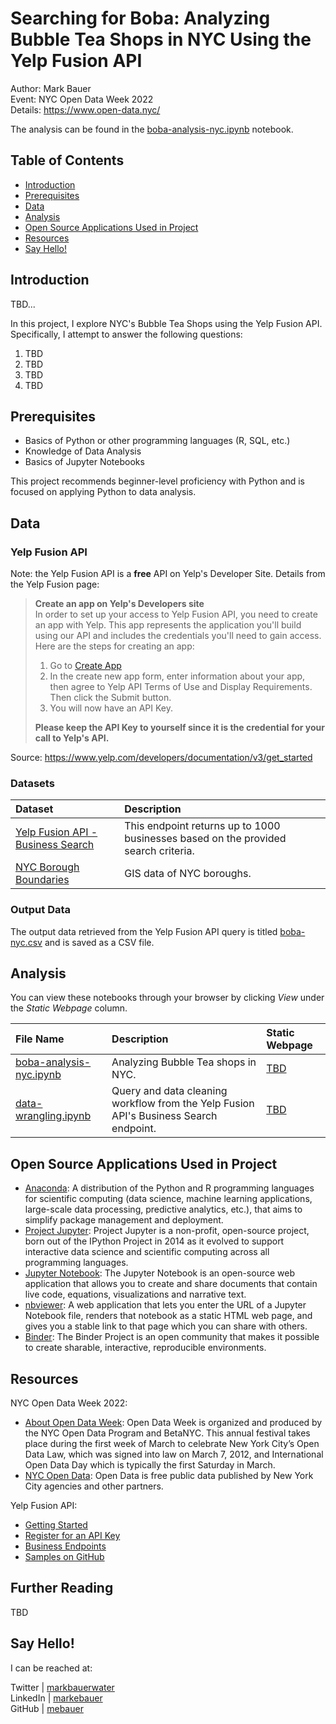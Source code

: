 # Searching for Boba: Analyzing Bubble Tea Shops in NYC Using the Yelp Fusion API

Author: Mark Bauer  
Event: NYC Open Data Week 2022  
Details: https://www.open-data.nyc/  

The analysis can be found in the [boba-analysis-nyc.ipynb](https://github.com/mebauer/boba-nyc/blob/master/boba-analysis-nyc.ipynb) notebook. 

## Table of Contents

   * [Introduction](#Introduction)
   * [Prerequisites](#Prerequisites)
   * [Data](#Data) 
   * [Analysis](#Analysis)
   * [Open Source Applications Used in Project](#Open-Source-Applications-Used-in-Project)
   * [Resources](#Resources)
   * [Say Hello!](#Say-Hello)
   
## Introduction

TBD... 

In this project, I explore NYC's Bubble Tea Shops using the Yelp Fusion API. Specifically, I attempt to answer the following questions:
1. TBD 
2. TBD 
3. TBD  
4. TBD  

## Prerequisites

- Basics of Python or other programming languages (R, SQL, etc.)
- Knowledge of Data Analysis
- Basics of Jupyter Notebooks

This project recommends beginner-level proficiency with Python and is focused on applying Python to data analysis.


## Data 

### Yelp Fusion API

Note: the Yelp Fusion API is a **free** API on Yelp's Developer Site. Details from the Yelp Fusion page: 

> **Create an app on Yelp's Developers site**    
In order to set up your access to Yelp Fusion API, you need to create an app with Yelp. This app represents the application you'll build using our API and includes the credentials you'll need to gain access. Here are the steps for creating an app:  
>
> 1. Go to [Create App](https://www.yelp.com/developers/v3/manage_app)  
> 2. In the create new app form, enter information about your app, then agree to Yelp API Terms of Use and Display Requirements. Then click the Submit button.  
> 3. You will now have an API Key.  
>
> **Please keep the API Key to yourself since it is the credential for your call to Yelp's API.**  

Source: https://www.yelp.com/developers/documentation/v3/get_started

### Datasets

| Dataset | Description |
| :-------- | :---------- |
| [Yelp Fusion API - Business Search](https://www.yelp.com/developers/documentation/v3/business_search) | This endpoint returns up to 1000 businesses based on the provided search criteria. |
| [NYC Borough Boundaries](https://data.cityofnewyork.us/City-Government/Borough-Boundaries/tqmj-j8zm) | GIS data of NYC boroughs. |

### Output Data 

The output data retrieved from the Yelp Fusion API query is titled [boba-nyc.csv](https://github.com/mebauer/boba-nyc/blob/master/boba-nyc.csv) and is saved as a CSV file.
 

## Analysis

You can view these notebooks through your browser by clicking *View* under the *Static Webpage* column. 

| File Name | Description | Static Webpage |
| :-------- | :---------- | :------------- |
| [boba-analysis-nyc.ipynb](https://github.com/mebauer/boba-nyc/blob/master/boba-analysis-nyc.ipynb) | Analyzing Bubble Tea shops in NYC. | [TBD](TBD) |
| [data-wrangling.ipynb](https://github.com/mebauer/boba-nyc/blob/master/data-wrangling.ipynb) | Query and data cleaning workflow from the Yelp Fusion API's Business Search endpoint. | [TBD](TBD) |

## Open Source Applications Used in Project

- [Anaconda](https://www.anaconda.com/): A distribution of the Python and R programming languages for scientific computing (data science, machine learning applications, large-scale data processing, predictive analytics, etc.), that aims to simplify package management and deployment.  
- [Project Jupyter](https://jupyter.org/index.html): Project Jupyter is a non-profit, open-source project, born out of the IPython Project in 2014 as it evolved to support interactive data science and scientific computing across all programming languages.  
- [Jupyter Notebook](https://jupyter.org/try): The Jupyter Notebook is an open-source web application that allows you to create and share documents that contain live code, equations, visualizations and narrative text.  
- [nbviewer](https://nbviewer.jupyter.org/): A web application that lets you enter the URL of a Jupyter Notebook file, renders that notebook as a static HTML web page, and gives you a stable link to that page which you can share with others.  
- [Binder](https://mybinder.org/): The Binder Project is an open community that makes it possible to create sharable, interactive, reproducible environments.

## Resources

NYC Open Data Week 2022:
- [About Open Data Week](https://2022.open-data.nyc/about/?_ga=2.50656297.1098322179.1641752075-1851954477.1641607907&_gl=1*1b9ycty*_ga*MTg1MTk1NDQ3Ny4xNjQxNjA3OTA3*_ga_7GQYNB09QV*MTY0MTc1NDU4My40LjAuMTY0MTc1NDU4My4w): Open Data Week is organized and produced by the NYC Open Data Program and BetaNYC. This annual festival  takes place during the first week of March to celebrate New York City’s Open Data Law, which was signed into law on March 7, 2012, and International Open Data Day which is typically the first Saturday in March.   
- [NYC Open Data](https://opendata.cityofnewyork.us/): Open Data is free public data published by New York City agencies and other partners. 

Yelp Fusion API:  
- [Getting Started](https://www.yelp.com/developers/documentation/v3/get_started)  
- [Register for an API Key](https://www.yelp.com/developers/documentation/v3/authentication) 
- [Business Endpoints](https://www.yelp.com/developers/documentation/v3/business)  
- [Samples on GitHub](https://github.com/Yelp/yelp-fusion)

## Further Reading

TBD


## Say Hello!   

I can be reached at:  

Twitter | [markbauerwater](https://twitter.com/markbauerwater)  
LinkedIn | [markebauer](https://www.linkedin.com/in/markebauer/)  
GitHub | [mebauer](https://github.com/mebauer)
